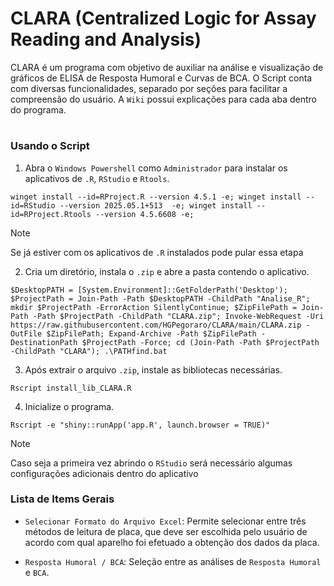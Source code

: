 # CLARA (Centralized Logic for Assay Reading and Analysis)
CLARA é um programa com objetivo de auxiliar na análise e visualização de gráficos de ELISA de Resposta Humoral e Curvas de BCA. O Script conta com diversas funcionalidades, separado por seções para facilitar a compreensão do usuário. A `Wiki` possui explicações para cada aba dentro do programa.
#
### Usando o Script

1. Abra o `Windows Powershell` como `Administrador` para instalar os aplicativos de `.R`, `RStudio` e `Rtools`.
```
winget install --id=RProject.R --version 4.5.1 -e; winget install --id=RStudio --version 2025.05.1+513  -e; winget install --id=RProject.Rtools --version 4.5.6608 -e; 
```

>[!NOTE]
>Se já estiver com os aplicativos de `.R` instalados pode pular essa etapa

2. Cria um diretório, instala o `.zip` e abre a pasta contendo o aplicativo.
```
$DesktopPATH = [System.Environment]::GetFolderPath('Desktop'); $ProjectPath = Join-Path -Path $DesktopPATH -ChildPath "Analise_R"; mkdir $ProjectPath -ErrorAction SilentlyContinue; $ZipFilePath = Join-Path -Path $ProjectPath -ChildPath "CLARA.zip"; Invoke-WebRequest -Uri https://raw.githubusercontent.com/HGPegoraro/CLARA/main/CLARA.zip -OutFile $ZipFilePath; Expand-Archive -Path $ZipFilePath -DestinationPath $ProjectPath -Force; cd (Join-Path -Path $ProjectPath -ChildPath "CLARA"); .\PATHfind.bat
```

3. Após extrair o arquivo `.zip`, instale as bibliotecas necessárias.
```
Rscript install_lib_CLARA.R
```

4. Inicialize o programa.
```
Rscript -e "shiny::runApp('app.R', launch.browser = TRUE)"
```

>[!NOTE]
>Caso seja a primeira vez abrindo o `RStudio` será necessário algumas configurações adicionais dentro do aplicativo

### Lista de Items Gerais

- `Selecionar Formato do Arquivo Excel`: Permite selecionar entre três métodos de leitura de placa, que deve ser escolhida pelo usuário de acordo com qual aparelho foi efetuado a obtenção dos dados da placa.

- `Resposta Humoral / BCA`: Seleção entre as análises de `Resposta Humoral` e `BCA`.
